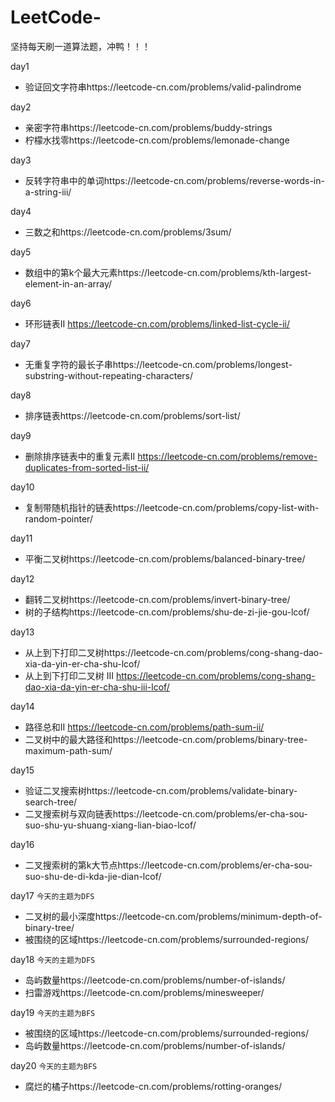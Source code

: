 # LeetCode-
坚持每天刷一道算法题，冲鸭！！！

day1 

- 验证回文字符串https://leetcode-cn.com/problems/valid-palindrome 

day2

- 亲密字符串https://leetcode-cn.com/problems/buddy-strings
- 柠檬水找零https://leetcode-cn.com/problems/lemonade-change

day3

- 反转字符串中的单词https://leetcode-cn.com/problems/reverse-words-in-a-string-iii/

day4

- 三数之和https://leetcode-cn.com/problems/3sum/

day5

- 数组中的第k个最大元素https://leetcode-cn.com/problems/kth-largest-element-in-an-array/

day6

- 环形链表II https://leetcode-cn.com/problems/linked-list-cycle-ii/

day7

- 无重复字符的最长子串https://leetcode-cn.com/problems/longest-substring-without-repeating-characters/

day8

- 排序链表https://leetcode-cn.com/problems/sort-list/

day9

- 删除排序链表中的重复元素II https://leetcode-cn.com/problems/remove-duplicates-from-sorted-list-ii/

day10

- 复制带随机指针的链表https://leetcode-cn.com/problems/copy-list-with-random-pointer/

day11

- 平衡二叉树https://leetcode-cn.com/problems/balanced-binary-tree/

day12

- 翻转二叉树https://leetcode-cn.com/problems/invert-binary-tree/
- 树的子结构https://leetcode-cn.com/problems/shu-de-zi-jie-gou-lcof/

day13

- 从上到下打印二叉树https://leetcode-cn.com/problems/cong-shang-dao-xia-da-yin-er-cha-shu-lcof/
- 从上到下打印二叉树 III https://leetcode-cn.com/problems/cong-shang-dao-xia-da-yin-er-cha-shu-iii-lcof/

day14

- 路径总和II https://leetcode-cn.com/problems/path-sum-ii/
- 二叉树中的最大路径和https://leetcode-cn.com/problems/binary-tree-maximum-path-sum/

day15

- 验证二叉搜索树https://leetcode-cn.com/problems/validate-binary-search-tree/
- 二叉搜索树与双向链表https://leetcode-cn.com/problems/er-cha-sou-suo-shu-yu-shuang-xiang-lian-biao-lcof/

day16

- 二叉搜索树的第k大节点https://leetcode-cn.com/problems/er-cha-sou-suo-shu-de-di-kda-jie-dian-lcof/

day17
`今天的主题为DFS`
- 二叉树的最小深度https://leetcode-cn.com/problems/minimum-depth-of-binary-tree/
- 被围绕的区域https://leetcode-cn.com/problems/surrounded-regions/

day18
`今天的主题为DFS`
- 岛屿数量https://leetcode-cn.com/problems/number-of-islands/
- 扫雷游戏https://leetcode-cn.com/problems/minesweeper/

day19
`今天的主题为BFS`
- 被围绕的区域https://leetcode-cn.com/problems/surrounded-regions/
- 岛屿数量https://leetcode-cn.com/problems/number-of-islands/

day20
`今天的主题为BFS`
- 腐烂的橘子https://leetcode-cn.com/problems/rotting-oranges/